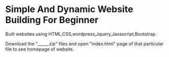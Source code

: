 
# Simple And Dynamic Website Building For Beginner


Built websites using HTML,CSS,wordpress,Jquery,Javascript,Bootstrap.


Download the "_____.zip" files and open "index.html" page of that particular file to see homepage of  website.
